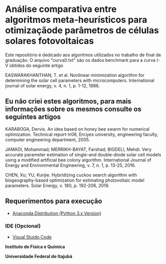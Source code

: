 # Análise comparativa entre algoritmos meta-heurísticos para otimizaçãode parâmetros de células solares fotovoltaicas

Este repositório é dedicado aos algoritmos utilizados no trabalho de final de graduação. O arquivo "curva0.txt" são os dados benchmark para a curva I-V obtidos do seguinte artigo

EASWARAKHANTHAN, T. et al. Nonlinear minimization algorithm for determining the solar cell parameters with microcomputers. International journal of solar energy, v. 4, n. 1, p. 1-12, 1986.

## Eu não criei estes algoritmos, para mais informações sobre os mesmos consulte os seguintes artigos


KARABOGA, Dervis. An idea based on honey bee swarm for numerical optimization. Technical report-tr06, Erciyes university, engineering faculty, computer engineering department, 2005.

JAMADI, Mohammad; MERRIKH-BAYAT, Farshad; BIGDELI, Mehdi. Very accurate parameter estimation of single-and double-diode solar cell models using a modified artificial bee colony algorithm. International Journal of Energy and Environmental Engineering, v. 7, n. 1, p. 13-25, 2016.

CHEN, Xu; YU, Kunjie. Hybridizing cuckoo search algorithm with biogeography-based optimization for estimating photovoltaic model parameters. Solar Energy, v. 180, p. 192-206, 2019.

## Requerimentos para execução

- [Anaconda Distribution (Python 3.x Version)](https://www.anaconda.com/distribution/)

### IDE (Opcional)
- [Visual Stuido Code](https://code.visualstudio.com/)


****Instituto de Física e Química****

****Universidade Federal de Itajubá****
